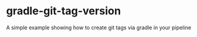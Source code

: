 # gradle-git-tag-version
A simple example showing how to create git tags via gradle in your pipeline
